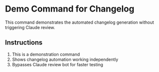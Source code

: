 # Demo Command for Changelog

This command demonstrates the automated changelog generation without triggering Claude review.

## Instructions

1. This is a demonstration command
2. Shows changelog automation working independently
3. Bypasses Claude review bot for faster testing
